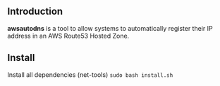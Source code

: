 ## Introduction
**awsautodns** is a tool to allow systems to automatically register their IP address in an AWS Route53 Hosted Zone.

## Install
Install all dependencies (net-tools)
`sudo bash install.sh`
